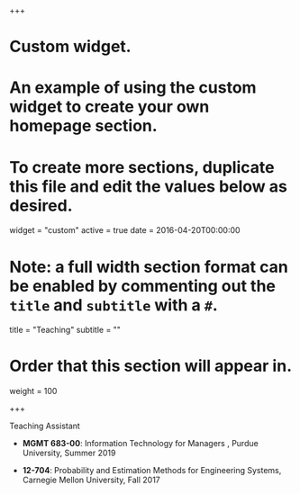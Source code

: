 +++
# Custom widget.
# An example of using the custom widget to create your own homepage section.
# To create more sections, duplicate this file and edit the values below as desired.
widget = "custom"
active = true
date = 2016-04-20T00:00:00

# Note: a full width section format can be enabled by commenting out the `title` and `subtitle` with a `#`.
title = "Teaching"
subtitle = ""

# Order that this section will appear in.
weight = 100

+++

Teaching Assistant

- **MGMT 683-00**: Information Technology for Managers , Purdue University, Summer 2019

- **12-704**: Probability and Estimation Methods for Engineering Systems, Carnegie Mellon University, Fall 2017 

